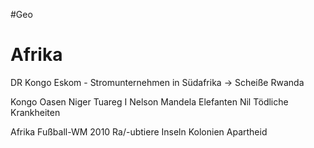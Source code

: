 #Geo
# Afrika

DR Kongo
Eskom - Stromunternehmen in Südafrika -> Scheiße
Rwanda

Kongo
Oasen
Niger
Tuareg
I
Nelson Mandela
Elefanten
Nil
Tödliche Krankheiten

Afrika
Fußball-WM 2010
Ra/-ubtiere
Inseln
Kolonien
Apartheid